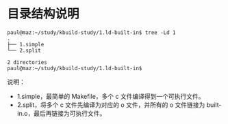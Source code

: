 # 目录结构说明

```
paul@maz:~/study/kbuild-study/1.ld-built-in$ tree -Ld 1
.
├── 1.simple
└── 2.split

2 directories
paul@maz:~/study/kbuild-study/1.ld-built-in$
```

说明：

- 1.simple，最简单的 Makefile，多个 c 文件编译得到一个可执行文件。
- 2.split，将多个 c 文件先编译为对应的 o 文件，并所有的 o 文件链接为 built-in.o，最后再链接为可执行文件。